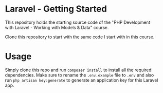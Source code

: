 # Laravel - Getting Started
This repository holds the starting source code of the "PHP Development with Laravel - Working with Models & Data" course.

Clone this repository to start with the same code I start with in this course.

# Usage
Simply clone this repo and run `composer install` to install all the required dependencies. Make sure to rename the `.env.example` file to `.env` and also run `php artisan key:generate` to generate an application key for this Laravel app.

